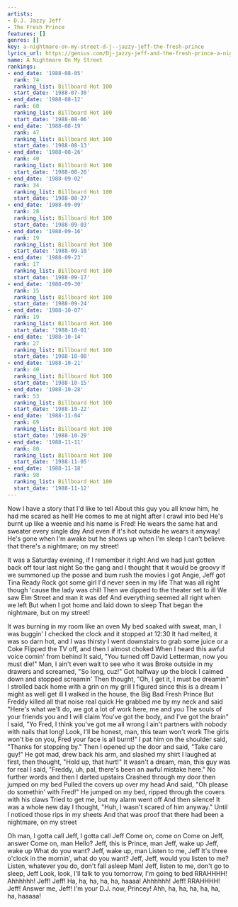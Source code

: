 ```yaml
---
artists:
- D.J. Jazzy Jeff
- The Fresh Prince
features: []
genres: []
key: a-nightmare-on-my-street-d-j--jazzy-jeff-the-fresh-prince
lyrics_url: https://genius.com/Dj-jazzy-jeff-and-the-fresh-prince-a-nightmare-on-my-street-lyrics
name: A Nightmare On My Street
rankings:
- end_date: '1988-08-05'
  rank: 74
  ranking_list: Billboard Hot 100
  start_date: '1988-07-30'
- end_date: '1988-08-12'
  rank: 60
  ranking_list: Billboard Hot 100
  start_date: '1988-08-06'
- end_date: '1988-08-19'
  rank: 47
  ranking_list: Billboard Hot 100
  start_date: '1988-08-13'
- end_date: '1988-08-26'
  rank: 40
  ranking_list: Billboard Hot 100
  start_date: '1988-08-20'
- end_date: '1988-09-02'
  rank: 34
  ranking_list: Billboard Hot 100
  start_date: '1988-08-27'
- end_date: '1988-09-09'
  rank: 28
  ranking_list: Billboard Hot 100
  start_date: '1988-09-03'
- end_date: '1988-09-16'
  rank: 19
  ranking_list: Billboard Hot 100
  start_date: '1988-09-10'
- end_date: '1988-09-23'
  rank: 17
  ranking_list: Billboard Hot 100
  start_date: '1988-09-17'
- end_date: '1988-09-30'
  rank: 15
  ranking_list: Billboard Hot 100
  start_date: '1988-09-24'
- end_date: '1988-10-07'
  rank: 19
  ranking_list: Billboard Hot 100
  start_date: '1988-10-01'
- end_date: '1988-10-14'
  rank: 27
  ranking_list: Billboard Hot 100
  start_date: '1988-10-08'
- end_date: '1988-10-21'
  rank: 40
  ranking_list: Billboard Hot 100
  start_date: '1988-10-15'
- end_date: '1988-10-28'
  rank: 53
  ranking_list: Billboard Hot 100
  start_date: '1988-10-22'
- end_date: '1988-11-04'
  rank: 69
  ranking_list: Billboard Hot 100
  start_date: '1988-10-29'
- end_date: '1988-11-11'
  rank: 80
  ranking_list: Billboard Hot 100
  start_date: '1988-11-05'
- end_date: '1988-11-18'
  rank: 98
  ranking_list: Billboard Hot 100
  start_date: '1988-11-12'
---
```

Now I have a story that I'd like to tell
About this guy you all know him, he had me scared as hell!
He comes to me at night after I crawl into bed
He's burnt up like a weenie and his name is Fred!
He wears the same hat and sweater every single day
And even if it's hot outside he wears it anyway!
He's gone when I'm awake but he shows up when I'm sleep
I can't believe that there's a nightmare; on my street!


It was a Saturday evening, if I remember it right
And we had just gotten back off tour last night
So the gang and I thought that it would be groovy
If we summoned up the posse and bum rush the movies
I got Angie, Jeff got Tina
Ready Rock got some girl I'd never seen in my life
That was all right though 'cause the lady was chill
Then we dipped to the theater set to ill
We saw Elm Street and man it was def
And everything seemed all right when we left
But when I got home and laid down to sleep
That began the nightmare, but on my street!


It was burning in my room like an oven
My bed soaked with sweat, man, I was buggin'
I checked the clock and it stopped at 12:30
It had melted, it was so darn hot, and I was thirsty
I went downstairs to grab some juice or a Coke
Flipped the TV off, and then I almost choked
When I heard this awful voice comin' from behind
It said, "You turned off David Letterman, now you must die!"
Man, I ain't even wait to see who it was
Broke outside in my drawers and screamed, "So long, cuz!"
Got halfway up the block I calmed down and stopped screamin'
Then thought, "Oh, I get it, I must be dreamin"
I strolled back home with a grin on my grill
I figured since this is a dream I might as well get ill
I walked in the house, the Big Bad Fresh Prince
But Freddy killed all that noise real quick
He grabbed me by my neck and said
"Here's what we'll do, we got a lot of work here, me and you
The souls of your friends you and I will claim
You've got the body, and I've got the brain"
I said, "Yo Fred, I think you've got me all wrong
I ain't partners with nobody with nails that long!
Look, I'll be honest, man, this team won't work
The girls won't be on you, Fred your face is all burnt!"
I pat him on the shoulder said, "Thanks for stopping by."
Then I opened up the door and said, "Take care guy!"
He got mad, drew back his arm, and slashed my shirt
I laughed at first, then thought, "Hold up, that hurt!"
It wasn't a dream, man, this guy was for real
I said, "Freddy, uh, pal, there's been an awful mistake here."
No further words and then I darted upstairs
Crashed through my door then jumped on my bed
Pulled the covers up over my head
And said, "Oh please do somethin' with Fred!"
He jumped on my bed, ripped through the covers with his claws
Tried to get me, but my alarm went off
And then silence! It was a whole new day
I thought, "Huh, I wasn't scared of him anyway."
Until I noticed those rips in my sheets
And that was proof that there had been a nightmare, on my street


Oh man, I gotta call Jeff, I gotta call Jeff
Come on, come on
Come on Jeff, answer
Come on, man
Hello?
Jeff, this is Prince, man
Jeff, wake up
Jeff, wake up
What do you want?
Jeff, wake up, man
Listen to me, Jeff
It's three o'clock in the mornin', what do you want?
Jeff, Jeff, would you listen to me?
Listen, whatever you do, don't fall asleep
Man!
Jeff, listen to me, don't go to sleep, Jeff
Look, look, I'll talk to you tomorrow, I'm going to bed
RRAHHHH!
Ahhhhhh!
Jeff! Jeff!
Ha, ha, ha, ha, ha, haaaa!
Ahhhhhh!
Jeff!
RRAHHHH!
Jeff! Answer me, Jeff!
I'm your D.J. now, Princey!
Ahh, ha, ha, ha, ha, ha, ha, haaaaa!
